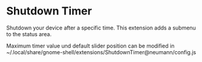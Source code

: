 Shutdown Timer
=============

Shutdown your device after a specific time. This extension adds a submenu to the status area. 


Maximum timer value und default slider position can be modified in  
~/.local/share/gnome-shell/extensions/ShutdownTimer@neumann/config.js

